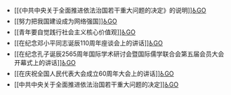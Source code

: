 - [[《中共中央关于全面推进依法治国若干重大问题的决定》的说明]][♿GO](./《中共中央关于全面推进依法治国若干重大问题的决定》的说明.md.md)
- [[努力把我国建设成为网络强国]][♿GO](./努力把我国建设成为网络强国.md.md)
- [[青年要自觉践行社会主义核心价值观]][♿GO](./青年要自觉践行社会主义核心价值观.md.md)
- [[在纪念邓小平同志诞辰110周年座谈会上的讲话]][♿GO](./在纪念邓小平同志诞辰110周年座谈会上的讲话.md.md)
- [[在纪念孔子诞辰2565周年国际学术研讨会暨国际儒学联合会第五届会员大会开幕式上的讲话]][♿GO](./在纪念孔子诞辰2565周年国际学术研讨会暨国际儒学联合会第五届会员大会开幕式上的讲话.md.md)
- [[在庆祝全国人民代表大会成立60周年大会上的讲话]][♿GO](./在庆祝全国人民代表大会成立60周年大会上的讲话.md.md)
- [[中共中央关于全面推进依法治国若干重大问题的决定]][♿GO](./中共中央关于全面推进依法治国若干重大问题的决定.md.md)
